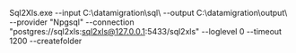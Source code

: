 Sql2Xls.exe --input C:\datamigration\sql\ --output C:\datamigration\output\ --provider "Npgsql" --connection "postgres://sql2xls:sql2xls@127.0.0.1:5433/sql2xls" --loglevel 0 --timeout 1200 --createfolder 